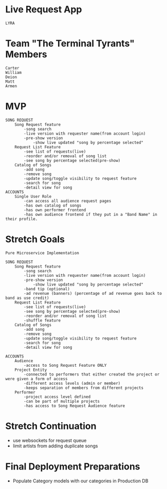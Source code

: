 # Live Request App
    LYRA  

# Team "The Terminal Tyrants" Members
    Carter
    William
    Deion
    Matt
    Armen

# MVP
    SONG REQUEST
        Song Request feature
            -song search
            -live version with requester name(from account login)
            -pre-show version
                -show live updated "song by percentage selected"
        Request List Feature
            -see list of requests(live)
            -reorder and/or removal of song list
            -see song by percentage selected(pre-show)
        Catalog of Songs
            -add song
            -remove song
            -update song/toggle visibility to request feature
            -search for song
            -detail view for song
    ACCOUNTS
        Single User Role
            -can access all audience request pages
            -has own catalog of songs
            -has own performer frontend
            -has own audience frontend if they put in a "Band Name" in their profile.



# Stretch Goals
    Pure Microservice Implementation

    SONG REQUEST
        Song Request feature
            -song search
            -live version with requester name(from account login)
            -pre-show version
                -show live updated "song by percentage selected"
            -band tip (optional)
            -ad revenue (banners) (percentage of ad revenue goes back to band as use credit)
        Request List Feature
            -see list of requests(live)
            -see song by percentage selected(pre-show)
            -reorder and/or removal of song list
            -shuffle feature
        Catalog of Songs
            -add song
            -remove song
            -update song/toggle visibility to request feature
            -search for song
            -detail view for song

    ACCOUNTS
        Audience
            -access to Song Request Feature ONLY
        Project Entity
            -connected to performers that either created the project or were given a form of access
            -different access levels (admin or member)
            -keeps separation of members from different projects
        Performer
            -project access level defined
            -can be part of multiple projects
            -has access to Song Request Audience feature


# Stretch Continuation

- use websockets for request queue
- limit artists from adding duplicate songs





# Final Deployment Preparations 
- Populate Category models with our categories in Production DB